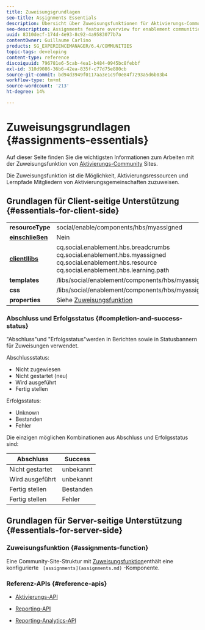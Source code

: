 ```yaml
---
title: Zuweisungsgrundlagen
seo-title: Assignments Essentials
description: Übersicht über Zuweisungsfunktionen für Aktivierungs-Communities
seo-description: Assignments feature overview for enablement communities
uuid: 8310decf-174d-4e93-8c92-4a9583077b7a
contentOwner: Guillaume Carlino
products: SG_EXPERIENCEMANAGER/6.4/COMMUNITIES
topic-tags: developing
content-type: reference
discoiquuid: 796781e6-5cab-4ea1-b484-0945bc8febbf
exl-id: 310d9086-36b6-42ea-835f-c77d75e880cb
source-git-commit: bd94d3949f0117aa3e1c9f0e84f7293a5d6b03b4
workflow-type: tm+mt
source-wordcount: '213'
ht-degree: 14%

---
```


# Zuweisungsgrundlagen {#assignments-essentials}

Auf dieser Seite finden Sie die wichtigsten Informationen zum Arbeiten mit der Zuweisungsfunktion von [Aktivierungs-Community](overview.md#enablement-community) Sites.

Die Zuweisungsfunktion ist die Möglichkeit, Aktivierungsressourcen und Lernpfade Mitgliedern von Aktivierungsgemeinschaften zuzuweisen.

## Grundlagen für Client-seitige Unterstützung {#essentials-for-client-side}

<table> 
 <tbody>
  <tr>
   <td> <strong>resourceType</strong></td> 
   <td>social/enable/components/hbs/myassigned</td> 
  </tr>
  <tr>
   <td> <a href="scf.md#add-or-include-a-communities-component"><strong>einschließen</strong></a></td> 
   <td>Nein</td> 
  </tr>
  <tr>
   <td> <a href="clientlibs.md"><strong>clientllibs</strong></a></td> 
   <td>cq.social.enablement.hbs.breadcrumbs<br /> cq.social.enablement.hbs.myassigned<br /> cq.social.enablement.hbs.resource<br /> cq.social.enablement.hbs.learning.path</td> 
  </tr>
  <tr>
   <td> <strong>templates</strong></td> 
   <td> /libs/social/enablement/components/hbs/myassigned/myassigned.hbs</td> 
  </tr>
  <tr>
   <td> <strong>css</strong></td> 
   <td> /libs/social/enablement/components/hbs/myassigned/clientlibs/myassigned.css</td> 
  </tr>
  <tr>
   <td><strong> properties</strong></td> 
   <td>Siehe <a href="assignments.md">Zuweisungsfunktion</a></td> 
  </tr>
 </tbody>
</table>

### Abschluss und Erfolgsstatus {#completion-and-success-status}

&quot;Abschluss&quot;und &quot;Erfolgsstatus&quot;werden in Berichten sowie in Statusbannern für Zuweisungen verwendet.

Abschlussstatus:

* Nicht zugewiesen
* Nicht gestartet (neu)
* Wird ausgeführt
* Fertig stellen

Erfolgsstatus:

* Unknown
* Bestanden
* Fehler

Die einzigen möglichen Kombinationen aus Abschluss und Erfolgsstatus sind:

| **Abschluss** | **Success** |
|---|---|
| Nicht gestartet | unbekannt |
| Wird ausgeführt | unbekannt |
| Fertig stellen | Bestanden |
| Fertig stellen | Fehler |

## Grundlagen für Server-seitige Unterstützung {#essentials-for-server-side}

### Zuweisungsfunktion {#assignments-function}

Eine Community-Site-Struktur mit [Zuweisungsfunktion](functions.md#assignments-function)enthält eine konfigurierte ` [assignments](assignments.md)` -Komponente.

### Referenz-APIs {#reference-apis}

* [Aktivierungs-API](https://helpx.adobe.com/experience-manager/6-4/sites/developing/using/reference-materials/javadoc/com/adobe/cq/social/enablement/reporting/model/api/package-summary.html)

* [Reporting-API](https://helpx.adobe.com/experience-manager/6-4/sites/developing/using/reference-materials/javadoc/com/adobe/cq/social/reporting/dv/api/package-summary.html)

* [Reporting-Analytics-API](https://helpx.adobe.com/experience-manager/6-4/sites/developing/using/reference-materials/javadoc/com/adobe/cq/social/reporting/analytics/api/package-summary.html)
